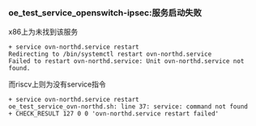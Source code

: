 ### oe_test_service_openswitch-ipsec:服务启动失败

x86上为未找到该服务

```
+ service ovn-northd.service restart
Redirecting to /bin/systemctl restart ovn-northd.service
Failed to restart ovn-northd.service: Unit ovn-northd.service not found.
```

而riscv上则为没有service指令

```
+ service ovn-northd.service restart
oe_test_service_ovn-northd.sh: line 37: service: command not found
+ CHECK_RESULT 127 0 0 'ovn-northd.service restart failed'
```

